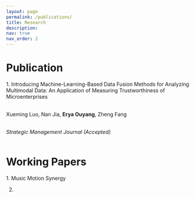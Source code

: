```yaml
---
layout: page
permalink: /publications/
title: Research
description: 
nav: true
nav_order: 2
---
```

<!-- _pages/publications.md -->
<div class="Publications">
<h1>Publication</h1>
1. Introducing Machine-Learning-Based Data Fusion Methods for Analyzing Multimodal Data: An Application of Measuring Trustworthiness of 
   Microenterprises<br><br>
       
   Xueming Luo, Nan Jia, <strong>Erya Ouyang</strong>, Zheng Fang<br><br>
   
   <em>Strategic Management Journal (Accepted)</em><br><br>


</div>

<div class="Working Papers">
<h1>Working Papers</h1>
1. Music Motion Synergy

2. 

</div>
